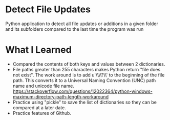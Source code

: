 # Detect File Updates
Python application to detect all file updates or additions in a given folder and its subfolders compared to the last time the program was run

# What I Learned
* Compared the contents of both keys and values between 2 dictionaries.
* File paths greater than 255 characters makes Python return "file does not exist". The work around is to add u'\\\\\\\\?\\\\' to the beginning of the file path. This converts it to a Universal Naming Convention (UNC) path name and unicode file name.
    https://stackoverflow.com/questions/12022364/python-windows-maximum-directory-path-length-workaround
* Practice using "pickle" to save the list of dictionaries so they can be compared at a later date.
* Practice features of Github.
